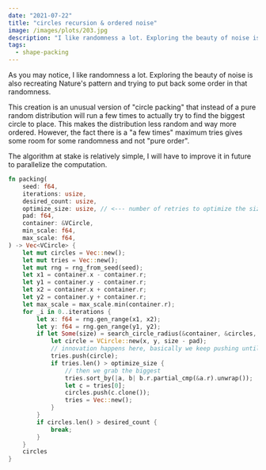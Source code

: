 ```yaml
---
date: "2021-07-22"
title: "circles recursion & ordered noise"
image: /images/plots/203.jpg
description: "I like randomness a lot. Exploring the beauty of noise is also recreating Nature's pattern and trying to put back some order in that randomness."
tags:
  - shape-packing
---
```


As you may notice, I like randomness a lot. Exploring the beauty of noise is also recreating Nature's pattern and trying to put back some order in that randomness.

This creation is an unusual version of "circle packing" that instead of a pure random distribution will run a few times to actually try to find the biggest circle to place. This makes the distribution less random and way more ordered. However, the fact there is a "a few times" maximum tries gives some room for some randomness and not "pure order".

The algorithm at stake is relatively simple, I will have to improve it in future to parallelize the computation.

```rust
fn packing(
    seed: f64,
    iterations: usize,
    desired_count: usize,
    optimize_size: usize, // <--- number of retries to optimize the size
    pad: f64,
    container: &VCircle,
    min_scale: f64,
    max_scale: f64,
) -> Vec<VCircle> {
    let mut circles = Vec::new();
    let mut tries = Vec::new();
    let mut rng = rng_from_seed(seed);
    let x1 = container.x - container.r;
    let y1 = container.y - container.r;
    let x2 = container.x + container.r;
    let y2 = container.y + container.r;
    let max_scale = max_scale.min(container.r);
    for _i in 0..iterations {
        let x: f64 = rng.gen_range(x1, x2);
        let y: f64 = rng.gen_range(y1, y2);
        if let Some(size) = search_circle_radius(&container, &circles, x, y, min_scale, max_scale) {
            let circle = VCircle::new(x, y, size - pad);
            // innovation happens here, basically we keep pushing until we reach the nb
            tries.push(circle);
            if tries.len() > optimize_size {
                // then we grab the biggest
                tries.sort_by(|a, b| b.r.partial_cmp(&a.r).unwrap());
                let c = tries[0];
                circles.push(c.clone());
                tries = Vec::new();
            }
        }
        if circles.len() > desired_count {
            break;
        }
    }
    circles
}
```
